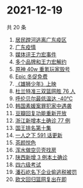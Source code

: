# 2021-12-19

共 20 条

<!-- BEGIN -->
<!-- 最后更新时间 Sun Dec 19 2021 03:05:09 GMT+0800 (China Standard Time) -->

1. [居民蹚河逃离广东疫区](https://www.zhihu.com/search?q=广东疫情)
1. [广东疫情](https://www.zhihu.com/search?q=广东疫情)
1. [媒体评王力宏事件](https://www.zhihu.com/search?q=王力宏事件)
1. [多个品牌和王力宏解约](https://www.zhihu.com/search?q=王力宏合作)
1. [原神 40w 重氪玩家毁号](https://www.zhihu.com/search?q=原神)
1. [Epic 冬促免费](https://www.zhihu.com/search?q=epic)
1. [《雄狮少年》上映](https://www.zhihu.com/search?q=雄狮少年)
1. [杜兰特准三双篮网胜 76 人](https://www.zhihu.com/search?q=篮网)
1. [呼伦贝尔最低温达 -40℃](https://www.zhihu.com/search?q=呼伦贝尔极寒天气)
1. [韩国素媛案罪犯家中遇袭](https://www.zhihu.com/search?q=素媛案罪犯)
1. [豆瓣回复功能重新开放](https://www.zhihu.com/search?q=豆瓣回复)
1. [浙江新增本土确诊 77 例](https://www.zhihu.com/search?q=浙江疫情)
1. [国王排名第十集](https://www.zhihu.com/search?q=国王排名)
1. [一人之下 591 话更新](https://www.zhihu.com/search?q=一人之下)
1. [茶颜悦色](https://www.zhihu.com/search?q=茶颜悦色)
1. [浑水做空贝壳找房](https://www.zhihu.com/search?q=浑水做空贝壳)
1. [陕西新增 3 例本土确诊](https://www.zhihu.com/search?q=陕西疫情)
1. [四六级考试](https://www.zhihu.com/search?q=四六级考试)
1. [潘石屹名下企业偷逃税被罚](https://www.zhihu.com/search?q=潘石屹)
1. [欧文回归篮网复出在即](https://www.zhihu.com/search?q=欧文回归)

<!-- END -->
